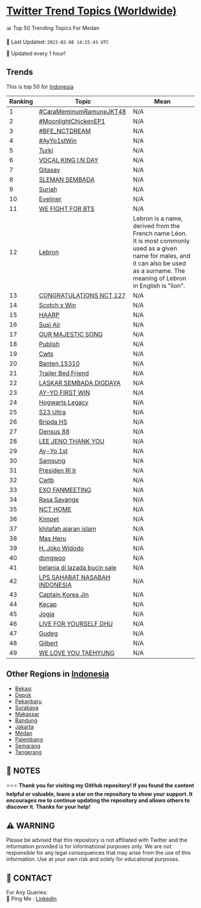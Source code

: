 [Twitter Trend Topics (Worldwide)](https://github.com/ErcinDedeoglu/Twitter-Trend-Topics)
==========


📊 Top 50 Trending Topics For Medan

📆 Last Updated: `2023-02-08 14:15:43 UTC`

🔧 Updated every 1 hour!


## Trends

This is top 50 for [Indonesia](</Indonesia>)

| Ranking | Topic | Mean |
| ------- | ------------ | ------------ |
| 1 | [#CaraMeminumRamuneJKT48](http://twitter.com/search?q=%23CaraMeminumRamuneJKT48) | N/A |
| 2 | [#MoonlightChickenEP1](http://twitter.com/search?q=%23MoonlightChickenEP1) | N/A |
| 3 | [#BFE_NCTDREAM](http://twitter.com/search?q=%23BFE_NCTDREAM) | N/A |
| 4 | [#AyYo1stWin](http://twitter.com/search?q=%23AyYo1stWin) | N/A |
| 5 | [Turki](http://twitter.com/search?q=Turki) | N/A |
| 6 | [VOCAL KING I.N DAY](http://twitter.com/search?q=VOCAL+KING+I.N+DAY) | N/A |
| 7 | [Gitasav](http://twitter.com/search?q=Gitasav) | N/A |
| 8 | [SLEMAN SEMBADA](http://twitter.com/search?q=SLEMAN+SEMBADA) | N/A |
| 9 | [Suriah](http://twitter.com/search?q=Suriah) | N/A |
| 10 | [Eyeliner](http://twitter.com/search?q=Eyeliner) | N/A |
| 11 | [WE FIGHT FOR BTS](http://twitter.com/search?q=WE+FIGHT+FOR+BTS) | N/A |
| 12 | [Lebron](http://twitter.com/search?q=Lebron) | Lebron is a name, derived from the French name Léon. It is most commonly used as a given name for males, and it can also be used as a surname. The meaning of Lebron in English is "lion". |
| 13 | [CONGRATULATIONS NCT 127](http://twitter.com/search?q=CONGRATULATIONS+NCT+127) | N/A |
| 14 | [Scotch x Win](http://twitter.com/search?q=Scotch+x+Win) | N/A |
| 15 | [HAARP](http://twitter.com/search?q=HAARP) | N/A |
| 16 | [Susi Air](http://twitter.com/search?q=Susi+Air) | N/A |
| 17 | [OUR MAJESTIC SONG](http://twitter.com/search?q=OUR+MAJESTIC+SONG) | N/A |
| 18 | [Publish](http://twitter.com/search?q=Publish) | N/A |
| 19 | [Cwts](http://twitter.com/search?q=Cwts) | N/A |
| 20 | [Banten 15310](http://twitter.com/search?q=Banten+15310) | N/A |
| 21 | [Trailer Bed Friend](http://twitter.com/search?q=Trailer+Bed+Friend) | N/A |
| 22 | [LASKAR SEMBADA DIGDAYA](http://twitter.com/search?q=LASKAR+SEMBADA+DIGDAYA) | N/A |
| 23 | [AY-YO FIRST WIN](http://twitter.com/search?q=AY-YO+FIRST+WIN) | N/A |
| 24 | [Hogwarts Legacy](http://twitter.com/search?q=Hogwarts+Legacy) | N/A |
| 25 | [S23 Ultra](http://twitter.com/search?q=S23+Ultra) | N/A |
| 26 | [Bripda HS](http://twitter.com/search?q=Bripda+HS) | N/A |
| 27 | [Densus 88](http://twitter.com/search?q=Densus+88) | N/A |
| 28 | [LEE JENO THANK YOU](http://twitter.com/search?q=LEE+JENO+THANK+YOU) | N/A |
| 29 | [Ay-Yo 1st](http://twitter.com/search?q=Ay-Yo+1st) | N/A |
| 30 | [Samsung](http://twitter.com/search?q=Samsung) | N/A |
| 31 | [Presiden RI Ir](http://twitter.com/search?q=Presiden+RI+Ir) | N/A |
| 32 | [Cwtb](http://twitter.com/search?q=Cwtb) | N/A |
| 33 | [EXO FANMEETING](http://twitter.com/search?q=EXO+FANMEETING) | N/A |
| 34 | [Rasa Sayange](http://twitter.com/search?q=Rasa+Sayange) | N/A |
| 35 | [NCT HOME](http://twitter.com/search?q=NCT+HOME) | N/A |
| 36 | [Kimpet](http://twitter.com/search?q=Kimpet) | N/A |
| 37 | [khilafah ajaran islam](http://twitter.com/search?q=khilafah+ajaran+islam) | N/A |
| 38 | [Mas Heru](http://twitter.com/search?q=Mas+Heru) | N/A |
| 39 | [H. Joko Widodo](http://twitter.com/search?q=H.+Joko+Widodo) | N/A |
| 40 | [dongwoo](http://twitter.com/search?q=dongwoo) | N/A |
| 41 | [belanja di lazada bucin sale](http://twitter.com/search?q=belanja+di+lazada+bucin+sale) | N/A |
| 42 | [LPS SAHABAT NASABAH INDONESIA](http://twitter.com/search?q=LPS+SAHABAT+NASABAH+INDONESIA) | N/A |
| 43 | [Captain Korea Jin](http://twitter.com/search?q=Captain+Korea+Jin) | N/A |
| 44 | [Kecap](http://twitter.com/search?q=Kecap) | N/A |
| 45 | [Jogja](http://twitter.com/search?q=Jogja) | N/A |
| 46 | [LIVE FOR YOURSELF DHU](http://twitter.com/search?q=LIVE+FOR+YOURSELF+DHU) | N/A |
| 47 | [Gudeg](http://twitter.com/search?q=Gudeg) | N/A |
| 48 | [Gilbert](http://twitter.com/search?q=Gilbert) | N/A |
| 49 | [WE LOVE YOU TAEHYUNG](http://twitter.com/search?q=WE+LOVE+YOU+TAEHYUNG) | N/A |



## Other Regions in [Indonesia](</Indonesia>)

* [Bekasi](</Indonesia/Bekasi.md>)
* [Depok](</Indonesia/Depok.md>)
* [Pekanbaru](</Indonesia/Pekanbaru.md>)
* [Surabaya](</Indonesia/Surabaya.md>)
* [Makassar](</Indonesia/Makassar.md>)
* [Bandung](</Indonesia/Bandung.md>)
* [Jakarta](</Indonesia/Jakarta.md>)
* [Medan](</Indonesia/Medan.md>)
* [Palembang](</Indonesia/Palembang.md>)
* [Semarang](</Indonesia/Semarang.md>)
* [Tangerang](</Indonesia/Tangerang.md>)



## 📝 NOTES

⭐⭐⭐ **Thank you for visiting my GitHub repository! If you found the content helpful or valuable, leave a star on the repository to show your support. It encourages me to continue updating the repository and allows others to discover it. Thanks for your help!**


## ⚠️ WARNING

Please be advised that this repository is not affiliated with Twitter and the information provided is for informational purposes only. We are not responsible for any legal consequences that may arise from the use of this information. Use at your own risk and solely for educational purposes.


## 📨 CONTACT

 For Any Queries:  
            🏓 Ping Me : [LinkedIn](https://www.linkedin.com/in/ercindedeoglu/)
